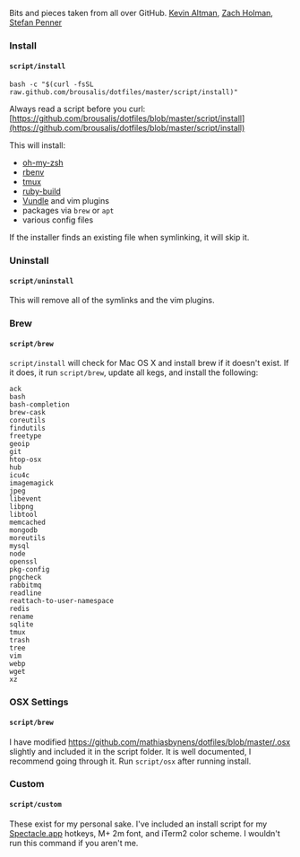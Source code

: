 Bits and pieces taken from all over GitHub. [Kevin Altman](https://github.com/itsthatguy), [Zach Holman](https://github.com/holman/dotfiles), [Stefan Penner](https://github.com/stefanpenner/dotfiles)

### Install
#### `script/install`

    bash -c "$(curl -fsSL raw.github.com/brousalis/dotfiles/master/script/install)"

Always read a script before you curl: [https://github.com/brousalis/dotfiles/blob/master/script/install](https://github.com/brousalis/dotfiles/blob/master/script/install)

This will install:

- [oh-my-zsh](https://github.com/robbyrussell/oh-my-zsh)
- [rbenv](https://github.com/sstephenson/rbenv)
- [tmux](http://sourceforge.net/projects/tmux/)
- [ruby-build](https://github.com/sstephenson/ruby-build)
- [Vundle](https://github.com/gmarik/Vundle.vim) and vim plugins
- packages via `brew` or `apt` 
- various config files

If the installer finds an existing file when symlinking, it will skip it.

### Uninstall
#### `script/uninstall`

This will remove all of the symlinks and the vim plugins.


### Brew
#### `script/brew`
`script/install` will check for Mac OS X and install brew if it doesn't exist. If it does, it run `script/brew`, update all kegs, and install the following:

    ack
    bash
    bash-completion
    brew-cask
    coreutils
    findutils
    freetype
    geoip
    git
    htop-osx
    hub
    icu4c
    imagemagick
    jpeg
    libevent
    libpng
    libtool
    memcached
    mongodb
    moreutils
    mysql
    node
    openssl
    pkg-config
    pngcheck
    rabbitmq
    readline
    reattach-to-user-namespace
    redis
    rename
    sqlite
    tmux
    trash
    tree
    vim
    webp
    wget
    xz
 

### OSX Settings
#### `script/brew`
I have modified https://github.com/mathiasbynens/dotfiles/blob/master/.osx slightly and included it in the script folder. It is well documented, I recommend going through it. Run `script/osx` after running install.

### Custom
#### `script/custom`
These exist for my personal sake. I've included an install script for my [Spectacle.app](spectacleapp.com) hotkeys, M+ 2m font, and iTerm2 color scheme. I wouldn't run this command if you aren't me. 

